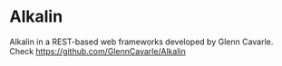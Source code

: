# Alkalin

Alkalin in a REST-based web frameworks developed by Glenn Cavarle. 
Check https://github.com/GlennCavarle/Alkalin
